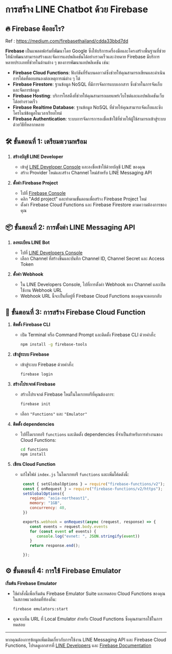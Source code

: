 # การสร้าง LINE Chatbot ด้วย Firebase

## 🔥 Firebase คืออะไร?

Ref : https://medium.com/firebasethailand/cdda33bbd7dd

**Firebase** เป็นแพลตฟอร์มที่พัฒนาโดย Google ซึ่งให้บริการเครื่องมือและโครงสร้างพื้นฐานที่ช่วยให้นักพัฒนาสามารถสร้างและจัดการแอปพลิเคชันได้อย่างรวดเร็วและง่ายดาย Firebase มีบริการหลายประเภทที่ช่วยในด้านต่าง ๆ ของการพัฒนาแอปพลิเคชัน เช่น:

- **Firebase Cloud Functions**: ฟังก์ชันที่รันบนคลาวด์ซึ่งช่วยให้คุณสามารถเขียนและดำเนินการโค้ดที่ตอบสนองต่อเหตุการณ์ต่าง ๆ ได้
- **Firebase Firestore**: ฐานข้อมูล NoSQL ที่มีการจัดการแบบเอกสาร ซึ่งช่วยในการจัดเก็บและจัดการข้อมูล
- **Firebase Hosting**: บริการโฮสติ้งที่ช่วยให้คุณสามารถเผยแพร่เว็บไซต์และแอปพลิเคชันเว็บได้อย่างรวดเร็ว
- **Firebase Realtime Database**: ฐานข้อมูล NoSQL ที่ช่วยให้คุณสามารถจัดเก็บและซิงโครไนซ์ข้อมูลในเวลาเรียลไทม์
- **Firebase Authentication**: ระบบการจัดการการลงชื่อเข้าใช้ที่ช่วยให้ผู้ใช้สามารถเข้าสู่ระบบด้วยวิธีที่หลากหลาย


## 🛠️ ขั้นตอนที่ 1: เตรียมตวามพร้อม

1. **สร้างบัญชี LINE Developer**
   - เข้าสู่ [LINE Developer Console](https://developers.line.biz/console/) และลงชื่อเข้าใช้ด้วยบัญชี LINE ของคุณ
   - สร้าง Provider ใหม่และสร้าง Channel ใหม่สำหรับ LINE Messaging API

2. **ตั้งค่า Firebase Project**
   - ไปที่ [Firebase Console](https://console.firebase.google.com/)
   - คลิก "Add project" และทำตามขั้นตอนเพื่อสร้าง Firebase Project ใหม่
   - ตั้งค่า Firebase Cloud Functions และ Firebase Firestore ตามความต้องการของคุณ

## 📦 ขั้นตอนที่ 2: การตั้งค่า LINE Messaging API

1. **ลงทะเบียน LINE Bot**
   - ไปที่ [LINE Developers Console](https://developers.line.biz/console/)
   - เลือก Channel ที่สร้างขึ้นและบันทึก Channel ID, Channel Secret และ Access Token

2. **ตั้งค่า Webhook**
   - ใน LINE Developers Console, ไปที่การตั้งค่า Webhook ของ Channel และเปิดใช้งาน Webhook URL
   - Webhook URL นี้จะเป็นที่อยู่ที่ Firebase Cloud Functions ของคุณจะตอบกลับ

## 🧩 ขั้นตอนที่ 3: การสร้าง Firebase Cloud Function

1. **ติดตั้ง Firebase CLI**
   - เปิด Terminal หรือ Command Prompt และติดตั้ง Firebase CLI ด้วยคำสั่ง:
     ```bash
     npm install -g firebase-tools
     ```

2. **เข้าสู่ระบบ Firebase**
   - เข้าสู่ระบบ Firebase ด้วยคำสั่ง:
     ```bash
     firebase login
     ```

3. **สร้างโปรเจกต์ Firebase**
   - สร้างโปรเจกต์ Firebase ใหม่ในไดเรกทอรีที่คุณต้องการ:
     ```bash
     firebase init
     ```
   - เลือก `"Functions"` และ `"Emulator"`

4. **ติดตั้ง dependencies**
   - ไปที่ไดเรกทอรี `functions` และติดตั้ง dependencies ที่จำเป็นสำหรับการทำงานของ Cloud Functions:
     ```bash
     cd functions
     npm install
     ```

5. **เขียน Cloud Function**
   - แก้ไขไฟล์ `index.js` ในไดเรกทอรี `functions` และเพิ่มโค้ดดังนี้:
     ```javascript
      const { setGlobalOptions } = require("firebase-functions/v2");
      const { onRequest } = require("firebase-functions/v2/https");
      setGlobalOptions({
         region: "asia-northeast1",
         memory: "1GB",
         concurrency: 40,
      })

      exports.webhook = onRequest(async (request, response) => {
         const events = request.body.events
         for (const event of events) {
            console.log("evnet: ", JSON.stringify(event))
         }
         return response.end();

      });
     ```

## ⚙️ ขั้นตอนที่ 4: การใช้ Firebase Emulator

**เริ่มต้น Firebase Emulator**
   - ใช้คำสั่งนี้เพื่อเริ่มต้น Firebase Emulator Suite และทดสอบ Cloud Functions ของคุณในสภาพแวดล้อมที่ท้องถิ่น:
     ```bash
     firebase emulators:start
     ```

   - คุณจะเห็น URL ที่ Local Emulator สำหรับ Cloud Functions ซึ่งคุณสามารถใช้ในการทดสอบ

---

หากคุณต้องการข้อมูลเพิ่มเติมเกี่ยวกับการใช้งาน LINE Messaging API และ Firebase Cloud Functions, โปรดดูเอกสารที่ [LINE Developers](https://developers.line.biz/en/docs/) และ [Firebase Documentation](https://firebase.google.com/docs)
